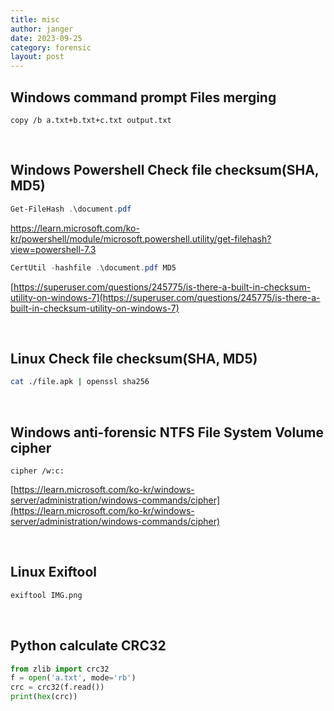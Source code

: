 ```yaml
---
title: misc
author: janger
date: 2023-09-25
category: forensic
layout: post
---
```


## Windows command prompt Files merging

~~~ console
copy /b a.txt+b.txt+c.txt output.txt
~~~

<br>

## Windows Powershell Check file checksum(SHA, MD5)

~~~ powershell
Get-FileHash .\document.pdf
~~~

[https://learn.microsoft.com/ko-kr/powershell/module/microsoft.powershell.utility/get-filehash?view=powershell-7.3
](https://learn.microsoft.com/ko-kr/powershell/module/microsoft.powershell.utility/get-filehash?view=powershell-7.3
)

~~~ powershell
CertUtil -hashfile .\document.pdf MD5
~~~

[https://superuser.com/questions/245775/is-there-a-built-in-checksum-utility-on-windows-7](https://superuser.com/questions/245775/is-there-a-built-in-checksum-utility-on-windows-7)

<br>

## Linux Check file checksum(SHA, MD5)

~~~ bash
cat ./file.apk | openssl sha256
~~~

<br>

## Windows anti-forensic NTFS File System Volume cipher

~~~ console
cipher /w:c:
~~~

[https://learn.microsoft.com/ko-kr/windows-server/administration/windows-commands/cipher](https://learn.microsoft.com/ko-kr/windows-server/administration/windows-commands/cipher)


<br>


## Linux Exiftool

~~~ bash
exiftool IMG.png
~~~

<br>

## Python calculate CRC32

~~~ python
from zlib import crc32
f = open('a.txt', mode='rb')
crc = crc32(f.read())
print(hex(crc))
~~~

<br>
